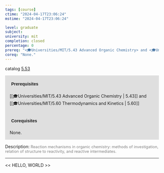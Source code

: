 ```yaml
---
tags: [course]
ctime: "2024-04-17T23:06:24"
mstime: "2024-04-17T23:06:24"

level: graduate
subject: 
university: mit
completion: closed
percentage: 0
prereq: "<🎓Universities/MIT/5.43 Advanced Organic Chemistry> and <🎓Universities/MIT/5.60 Thermodynamics and Kinetics>"
coreq: "None."
---
```


catalog [5.53](http://student.mit.edu/catalog/m5b.html#5.53)

<span style="display: block; padding: 15px; background-color: rgb(100, 100, 100, 0.2);"><font id="m_prereq3263_0" style="display: block; font-family: Arial, sans-serif; font-weight: bold; padding: 5px">Prerequisites</font><br><span id="prereq3263_0">[[🎓Universities/MIT/5.43 Advanced Organic Chemistry | 5.43]] and [[🎓Universities/MIT/5.60 Thermodynamics and Kinetics | 5.60]]</span></span>
<span style="display: block; padding: 15px; background-color: rgb(100, 100, 100, 0.2);"><font id="m_coreq3263_0" style="display: block; font-family: Arial, sans-serif; font-weight: bold; padding: 5px">Corequisites</font><br><span id="coreq3263_0">None.</span></span>

<font style="">Description:</font>
<font style="color: grey; font-size: 0.8rem;">Reaction mechanisms in organic chemistry: methods of investigation, relation of structure to reactivity, and reactive intermediates.</font>



---

<< HELLO, WORLD >>
